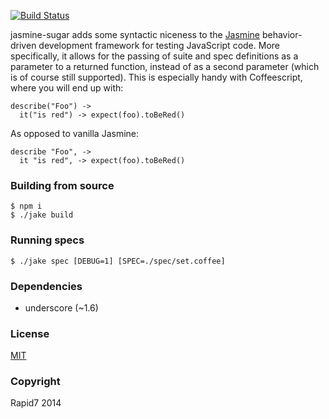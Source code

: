 [![Build Status](https://travis-ci.org/jvennix-r7/jasmine-sugar.svg?branch=master)](https://travis-ci.org/jvennix-r7/jasmine-sugar)

jasmine-sugar adds some syntactic niceness to the [Jasmine](http://jasmine.github.io/) behavior-driven development framework for testing JavaScript code. More specifically, it allows for the passing of suite and spec definitions as a parameter to a returned function, instead of as a second parameter (which is of course still supported). This is especially handy with Coffeescript, where you will end up with:

    describe("Foo") ->
      it("is red") -> expect(foo).toBeRed()

As opposed to vanilla Jasmine:

    describe "Foo", ->
      it "is red", -> expect(foo).toBeRed()

### Building from source

    $ npm i
    $ ./jake build

### Running specs

    $ ./jake spec [DEBUG=1] [SPEC=./spec/set.coffee]

### Dependencies

- underscore (~1.6)

### License

[MIT](http://en.wikipedia.org/wiki/MIT_License)

### Copyright

Rapid7 2014
